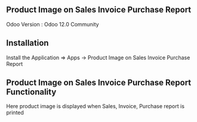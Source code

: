 Product Image on Sales Invoice Purchase Report
----------------------------------------------

Odoo Version : Odoo 12.0 Community

Installation 
-------------------------------------
Install the Application => Apps -> Product Image on Sales Invoice Purchase Report

Product Image on Sales Invoice Purchase Report Functionality
---------------------------------------------

Here product image is displayed when Sales, Invoice, Purchase report is printed
